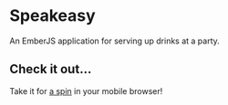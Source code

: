 Speakeasy
=========
An EmberJS application for serving up drinks at a party.

## Check it out...
Take it for [a spin](http://atsjj.github.com/speakeasy "Speakeasy Mobile") in your mobile browser!